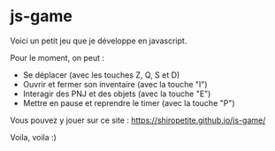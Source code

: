 # js-game

Voici un petit jeu que je développe en javascript.

Pour le moment, on peut :
- Se déplacer (avec les touches Z, Q, S et D)
- Ouvrir et fermer son inventaire (avec la touche "I")
- Interagir des PNJ et des objets (avec la touche "E")
- Mettre en pause et reprendre le timer (avec la touche "P")

Vous pouvez y jouer sur ce site : https://shiropetite.github.io/js-game/

Voila, voila :)
